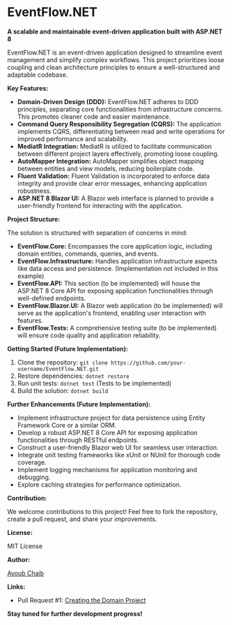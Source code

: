 # EventFlow.NET

**A scalable and maintainable event-driven application built with ASP.NET 8**

EventFlow.NET is an event-driven application designed to streamline event management and simplify complex workflows. This project prioritizes loose coupling and clean architecture principles to ensure a well-structured and adaptable codebase.

**Key Features:**

* **Domain-Driven Design (DDD):**  EventFlow.NET adheres to DDD principles, separating core functionalities from infrastructure concerns. This promotes cleaner code and easier maintenance.
* **Command Query Responsibility Segregation (CQRS):**  The application implements CQRS, differentiating between read and write operations for improved performance and scalability.
* **MediatR Integration:**  MediatR is utilized to facilitate communication between different project layers effectively, promoting loose coupling.
* **AutoMapper Integration:**  AutoMapper simplifies object mapping between entities and view models, reducing boilerplate code.
* **Fluent Validation:**  Fluent Validation is incorporated to enforce data integrity and provide clear error messages, enhancing application robustness.
* **ASP.NET 8 Blazor UI:**  A Blazor web interface is planned to provide a user-friendly frontend for interacting with the application.

**Project Structure:**

The solution is structured with separation of concerns in mind:

* **EventFlow.Core:** Encompasses the core application logic, including domain entities, commands, queries, and events.
* **EventFlow.Infrastructure:** Handles application infrastructure aspects like data access and persistence. (Implementation not included in this example)
* **EventFlow.API:**  This section (to be implemented) will house the ASP.NET 8 Core API for exposing application functionalities through well-defined endpoints.
* **EventFlow.Blazor.UI:**  A Blazor web application (to be implemented) will serve as the application's frontend, enabling user interaction with features.
* **EventFlow.Tests:**  A comprehensive testing suite (to be implemented) will ensure code quality and application reliability.

**Getting Started (Future Implementation):**

1. Clone the repository: `git clone https://github.com/your-username/EventFlow.NET.git`
2. Restore dependencies: `dotnet restore`
3. Run unit tests: `dotnet test` (Tests to be implemented)
4. Build the solution: `dotnet build`

**Further Enhancements (Future Implementation):**

* Implement infrastructure project for data persistence using Entity Framework Core or a similar ORM.
* Develop a robust ASP.NET 8 Core API for exposing application functionalities through RESTful endpoints.
* Construct a user-friendly Blazor web UI for seamless user interaction.
* Integrate unit testing frameworks like xUnit or NUnit for thorough code coverage.
* Implement logging mechanisms for application monitoring and debugging.
* Explore caching strategies for performance optimization.

**Contribution:**

We welcome contributions to this project! Feel free to fork the repository, create a pull request, and share your improvements.

**License:**

MIT License

**Author:**

[Ayoub Chaib](https://www.linkedin.com/in/chaib-ayoub/)

**Links:**

* Pull Request #1: [Creating the Domain Project](https://github.com/Vanhayten/EventFlow.NET/pull/1)

**Stay tuned for further development progress!**
